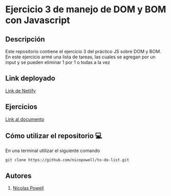 # Ejercicio 3 de manejo de DOM y BOM con Javascript

## Descripción

Este repositorio contiene el ejercicio 3 del práctico JS sobre DOM y BOM.
En este ejercicio armé una lista de tareas, las cuales se agregan por un input y se pueden eliminar 1 por 1 o todas a la vez

## Link deployado
[Link de Netlify](https://nicopowell-dom-ejercicio3.netlify.app/)

## Ejercicios

[Link al documento](https://docs.google.com/document/d/1kA4muGGnCnD0am3vBB4h7VYamCSH1eB_znUmMKPC2w8/edit?usp=sharing)

## Cómo utilizar el repositorio 💻

En una terminal utilizar el siguiente comando

```
git clone https://github.com/nicopowell/to-do-list.git
```

## Autores

1. [Nicolas Powell](https://github.com/nicopowell)
